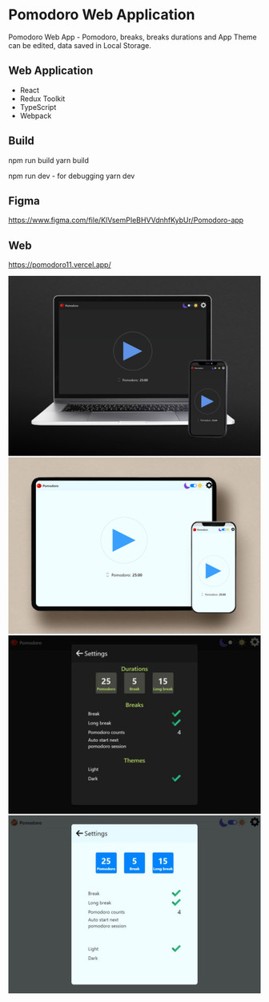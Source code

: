 # Pomodoro Web Application

Pomodoro Web App - Pomodoro, breaks, breaks durations and App Theme can be edited, data saved in Local Storage.

## Web Application

- React
- Redux Toolkit
- TypeScript
- Webpack

## Build

npm run build
yarn build

npm run dev - for debugging
yarn dev

## Figma

https://www.figma.com/file/KlVsemPIeBHVVdnhfKybUr/Pomodoro-app

## Web

https://pomodoro11.vercel.app/

![Pomodoro-preview-dark-1](./preview/preview-dark.jpg)
![Pomodoro-preview-dark-1](./preview/preview-light.jpg)
![Pomodoro-preview-dark-2](./preview/preview-dark-2.jpg)
![Pomodoro-preview-light-2](./preview/preview-light-2.jpg)

